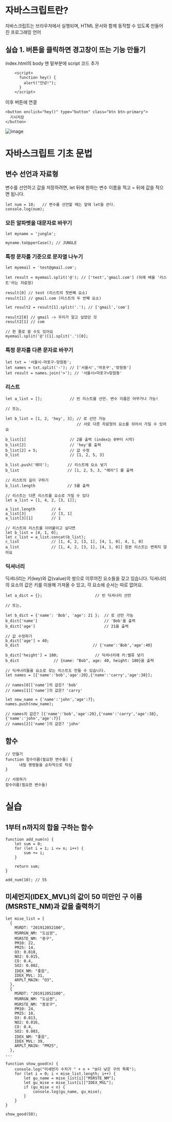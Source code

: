 # 자바스크립트란?
자바스크립트는 브라우저에서 실행되며, HTML 문서와 함께 동작할 수 있도록 만들어진 프로그래밍 언어

## 실습 1. 버튼을 클릭하면 경고창이 뜨는 기능 만들기
index.html의 body 맨 밑부분에 script 코드 추가
```
    <script>
      function hey() {
        alert("안녕!");
      }
    </script>
```
이후 버튼에 연결
```
<button onclick="hey()" type="button" class="btn btn-primary">
  기사저장
</button>
```
![image](https://github.com/user-attachments/assets/1e60b356-0386-4303-8a15-00008b8b83d8)

# 자바스크립트 기초 문법
## 변수 선언과 자료형
변수를 선언하고 값을 저장하려면, let 뒤에 원하는 변수 이름을 적고 = 뒤에 값을 적으면 됩니다.

```
let num = 10;   // 변수를 선언할 때는 앞에 let을 쓴다.
console.log(num);
```

### 모든 알파벳을 대문자로 바꾸기
```
let myname = 'jungle';

myname.toUpperCase(); // JUNGLE
```

### 특정 문자를 기준으로 문자열 나누기
```
let myemail = 'test@gmail.com';

let result = myemail.split('@'); // ['test','gmail.com'] (뒤에 배울 '리스트'라는 자료형)

result[0] // test (리스트의 첫번째 요소)
result[1] // gmail.com (리스트의 두 번째 요소)

let result2 = result[1].split('.'); // ['gmail','com']

result2[0] // gmail -> 우리가 알고 싶었던 것
result2[1] // com

// 한 줄로 쓸 수도 있어요
myemail.split('@')[1].split('.')[0];
```

### 특정 문자를 다른 문자로 바꾸기
```
let txt = '서울시-마포구-망원동';
let names = txt.split('-'); // ['서울시','마포구','망원동']
let result = names.join('>'); // '서울시>마포구>망원동'
```

### 리스트
```
let a_list = [];            // 빈 리스트를 선언. 변수 이름은 아무거나 가능!

// 또는,

let b_list = [1, 2, 'hey', 3]; // 로 선언 가능
                               // 서로 다른 자료형의 요소를 섞어서 가질 수 있어요

b_list[1]                   // 2를 출력 (index는 0부터 시작)
b_list[2]                   // 'hey'를 출력
b_list[2] = 5;              // 값 수정
b_list                      // [1, 2, 5, 3]

b_list.push('헤이');        // 리스트에 요소 넣기
b_list                     // [1, 2, 5, 3, "헤이"] 를 출력

// 리스트의 길이 구하기
b_list.length              // 5를 출력

// 리스트는 다른 리스트를 요소로 가질 수 있다
let a_list = [1, 4, 2, [3, 1]];

a_list.length       // 4
a_list[3]           // [3, 1]
a_list[3][1]        // 1

// 리스트와 리스트를 이어붙이고 싶다면
let b_list = [4, 1, 0];
let c_list = a_list.concat(b_list);
c_list              // [1, 4, 2, [3, 1], [4, 1, 0], 4, 1, 0]
a_list              // [1, 4, 2, [3, 1], [4, 1, 0]] 원본 리스트는 변하지 않아요
```

### 딕셔너리
딕셔너리는 키(key)와 값(value)의 쌍으로 이루어진 요소들을 갖고 있습니다. 딕셔너리의 요소의 값은 키를 이용해 가져올 수 있고, 각 요소에 순서는 따로 없어요.
```
let a_dict = {};                       // 빈 딕셔너리 선언

// 또는,

let b_dict = {'name': 'Bob', 'age': 21 };  // 로 선언 가능
b_dict['name']                             // 'Bob'을 출력
b_dict['age']                              // 21을 출력

// 값 수정하기
b_dict['age'] = 40;
b_dict                                // {'name':'Bob','age':40}

b_dict['height'] = 180;                // 딕셔너리에 키:밸류 넣기
b_dict               // {name: "Bob", age: 40, height: 180}을 출력

// 딕셔너리들을 요소로 갖는 리스트도 만들 수 있습니다.
let names = [{'name':'bob','age':20},{'name':'carry','age':38}];

// names[0]['name']의 값은? 'bob'
// names[1]['name']의 값은? 'carry'

let new_name = {'name':'john','age':7};
names.push(new_name);

// names의 값은? [{'name':'bob','age':20},{'name':'carry','age':38},{'name':'john','age':7}]
// names[2]['name']의 값은? 'john'
```

## 함수
```
// 만들기
function 함수이름(필요한 변수들) {
	  내릴 명령들을 순차적으로 작성
}

// 사용하기
함수이름(필요한 변수들)
```

# 실습
## 1부터 n까지의 합을 구하는 함수
```
function add_num(n) {
    let sum = 0;
    for (let i = 1; i <= n; i++) {
        sum += i;
    }

    return sum;
}

add_num(10); // 55
```

## 미세먼지(IDEX_MVL)의 값이 50 미만인 구 이름(MSRSTE_NM)과 값을 출력하기
```
let mise_list = [
  {
    MSRDT: "201912052100",
    MSRRGN_NM: "도심권",
    MSRSTE_NM: "중구",
    PM10: 22,
    PM25: 14,
    O3: 0.018,
    NO2: 0.015,
    CO: 0.4,
    SO2: 0.002,
    IDEX_NM: "좋음",
    IDEX_MVL: 31,
    ARPLT_MAIN: "O3",
  },
  {
    MSRDT: "201912052100",
    MSRRGN_NM: "도심권",
    MSRSTE_NM: "종로구",
    PM10: 24,
    PM25: 18,
    O3: 0.013,
    NO2: 0.016,
    CO: 0.4,
    SO2: 0.003,
    IDEX_NM: "좋음",
    IDEX_MVL: 39,
    ARPLT_MAIN: "PM25",
  },
...

function show_good(n) {
    console.log("미세먼지 수치가 " + n + "보다 낮은 구의 목록");
    for (let i = 0; i < mise_list.length; i++) {
        let gu_name = mise_list[i]["MSRSTE_NM"];
        let gu_mise = mise_list[i]["IDEX_MVL"];
        if (gu_mise < n) {
            console.log(gu_name, gu_mise);
        }
    }
}

show_good(50);
```

